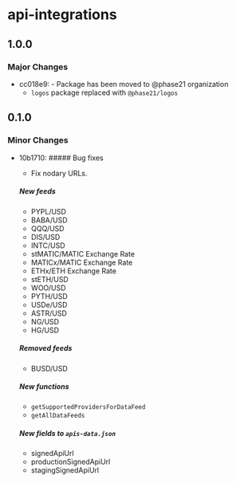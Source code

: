# api-integrations

## 1.0.0

### Major Changes

- cc018e9: - Package has been moved to @phase21 organization
  - `logos` package replaced with `@phase21/logos`

## 0.1.0

### Minor Changes

- 10b1710: ##### Bug fixes

  - Fix nodary URLs.

  ##### New feeds

  - PYPL/USD
  - BABA/USD
  - QQQ/USD
  - DIS/USD
  - INTC/USD
  - stMATIC/MATIC Exchange Rate
  - MATICx/MATIC Exchange Rate
  - ETHx/ETH Exchange Rate
  - stETH/USD
  - WOO/USD
  - PYTH/USD
  - USDe/USD
  - ASTR/USD
  - NG/USD
  - HG/USD

  ##### Removed feeds

  - BUSD/USD

  ##### New functions

  - `getSupportedProvidersForDataFeed`
  - `getAllDataFeeds`

  ##### New fields to `apis-data.json`

  - signedApiUrl
  - productionSignedApiUrl
  - stagingSignedApiUrl
